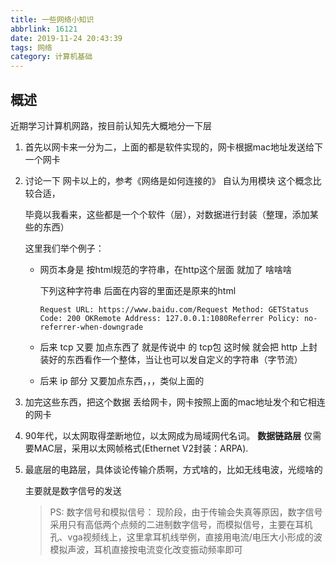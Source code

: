 ```yaml
---
title: 一些网络小知识
abbrlink: 16121
date: 2019-11-24 20:43:39
tags: 网络
category: 计算机基础
---
```


## 概述

近期学习计算机网路，按目前认知先大概地分一下层

1. 首先以网卡来一分为二，上面的都是软件实现的，网卡根据mac地址发送给下一个网卡

2. 讨论一下 网卡以上的，参考《网络是如何连接的》 自认为用模块 这个概念比较合适，

   毕竟以我看来，这些都是一个个软件（层），对数据进行封装（整理，添加某些的东西）

   这里我们举个例子：

   - 网页本身是 按html规范的字符串，在http这个层面 就加了 啥啥啥

     下列这种字符串 后面在内容的里面还是原来的html

     ```
     Request URL: https://www.baidu.com/Request Method: GETStatus Code: 200 OKRemote Address: 127.0.0.1:1080Referrer Policy: no-referrer-when-downgrade
     ```

   - 后来 tcp 又要 加点东西了
     就是传说中 的 tcp包 这时候 就会把 http 上封装好的东西看作一个整体，当让也可以发自定义的字符串（字节流）

   - 后来 ip 部分 又要加点东西，，，类似上面的

3. 加完这些东西，把这个数据 丢给网卡，网卡按照上面的mac地址发个和它相连的网卡

4. 90年代，以太网取得垄断地位，以太网成为局域网代名词。
   **数据链路层**
   仅需要MAC层，采用以太网帧格式(Ethernet V2封装：ARPA).

5. 最底层的电路层，具体谈论传输介质啊，方式啥的，比如无线电波，光缆啥的

   主要就是数字信号的发送

   > PS: 数字信号和模拟信号：
   > 现阶段，由于传输会失真等原因，数字信号采用只有高低两个点频的二进制数字信号，而模拟信号，主要在耳机孔、vga视频线上，这里拿耳机线举例，直接用电流/电压大小形成的波模拟声波，耳机直接按电流变化改变振动频率即可